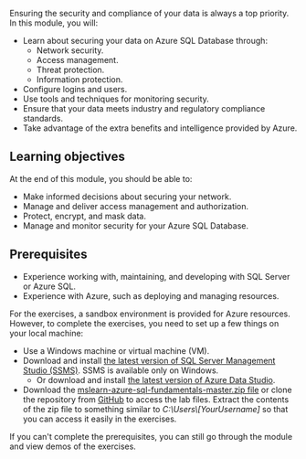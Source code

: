 Ensuring the security and compliance of your data is always a top priority. In this module, you will:

- Learn about securing your data on Azure SQL Database through:
  - Network security.
  - Access management.
  - Threat protection.
  - Information protection.
- Configure logins and users.
- Use tools and techniques for monitoring security.
- Ensure that your data meets industry and regulatory compliance standards.
- Take advantage of the extra benefits and intelligence provided by Azure.

## Learning objectives

At the end of this module, you should be able to:  

- Make informed decisions about securing your network.
- Manage and deliver access management and authorization.  
- Protect, encrypt, and mask data.
- Manage and monitor security for your Azure SQL Database.

## Prerequisites  

- Experience working with, maintaining, and developing with SQL Server or Azure SQL.
- Experience with Azure, such as deploying and managing resources.

For the exercises, a sandbox environment is provided for Azure resources. However, to complete the exercises, you need to set up a few things on your local machine:  

- Use a Windows machine or virtual machine (VM).
- Download and install [the latest version of SQL Server Management Studio (SSMS)](/sql/ssms/download-sql-server-management-studio-ssms). SSMS is available only on Windows.
  - Or download and install [the latest version of Azure Data Studio](/sql/azure-data-studio/download-azure-data-studio).
- Download the [mslearn-azure-sql-fundamentals-master.zip file](https://github.com/MicrosoftDocs/mslearn-azure-sql-fundamentals/archive/master.zip) or clone the repository from [GitHub](https://github.com/MicrosoftDocs/mslearn-azure-sql-fundamentals?azure-portal=true) to access the lab files. Extract the contents of the zip file to something similar to *C:\Users\\[YourUsername]* so that you can access it easily in the exercises.

If you can't complete the prerequisites, you can still go through the module and view demos of the exercises.
